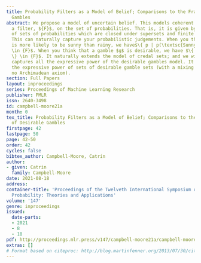 ```yaml
---
title: Probability Filters as a Model of Belief; Comparisons to the Framework of Desirable
  Gambles
abstract: We propose a model of uncertain belief. This models coherent beliefs by
  a filter, ${F}$, on the set of probabilities. That is, it is given by a collection
  of sets of probabilities which are closed under supersets and finite intersections.
  This can naturally capture your probabilistic judgements. When you think that it
  is more likely to be sunny than rainy, we have$\{ p | p(\textsc{Sunny}\xspace)>p(\textsc{Rainy}\xspace)\}
  \in {F}$. When you think that a gamble $g$ is desirable, we have $\{ p | \mathrm{Exp}_p[g]>0
  \} \in {F}$. It naturally extends the model of credal sets; and we will show it
  captures all the expressive power of the desirable gambles model. It also captures
  the expressive power of sets of desirable gamble sets (with a mixing axiom, but
  no Archimadean axiom).
section: Full Papers
layout: inproceedings
series: Proceedings of Machine Learning Research
publisher: PMLR
issn: 2640-3498
id: campbell-moore21a
month: 0
tex_title: Probability Filters as a Model of Belief; Comparisons to the Framework
  of Desirable Gambles
firstpage: 42
lastpage: 50
page: 42-50
order: 42
cycles: false
bibtex_author: Campbell-Moore, Catrin
author:
- given: Catrin
  family: Campbell-Moore
date: 2021-08-18
address:
container-title: 'Proceedings of the Twelveth International Symposium on Imprecise
  Probability: Theories and Applications'
volume: '147'
genre: inproceedings
issued:
  date-parts:
  - 2021
  - 8
  - 18
pdf: http://proceedings.mlr.press/v147/campbell-moore21a/campbell-moore21a.pdf
extras: []
# Format based on citeproc: http://blog.martinfenner.org/2013/07/30/citeproc-yaml-for-bibliographies/
---
```

